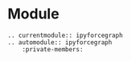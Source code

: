 # Module

```{eval-rst}
.. currentmodule:: ipyforcegraph
.. automodule:: ipyforcegraph
    :private-members:
```
